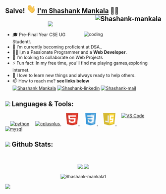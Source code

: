 ## Salve! <img src="https://github.com/ABSphreak/ABSphreak/blob/master/gifs/Hi.gif" width="30px"> <a href="https://www.linkedin.com/in/shashankmankala/">I'm Shashank Mankala</a> :man_technologist: <img align='right' src="https://komarev.com/ghpvc/?username=Shashank-mankala1&label=Profile%20views&color=0e75b6&style=flat" alt="Shashank-mankala" /> </p>
<p align="center">
 <a href = "https://github.com/Shashank-mankala1/readme-typing-svg"><img src="https://readme-typing-svg.herokuapp.com?color=%2351FF30F3&size=18&center=true&lines=Gonna+become+Data+scientist+One+Day+"></a>
</p> 

<!--
**Shashank-mankala1/Shashank-mankala1** is a ✨ _special_ ✨ repository because its `README.md` (this file) appears on your GitHub profile.
-- Here are some ideas to get you started:
- 🔭 I’m currently working on ...
- 🌱 I’m currently learning ...
- 👯 I’m looking to collaborate on ...
- 🤔 I’m looking for help with ...
- 💬 Ask me about ...
- 📫 How to reach me: ...
- 😄 Pronouns: ...
- ⚡ Fun fact: ...
-->

<img align="right" alt="coding" width="250"  src="https://c.tenor.com/_DOBjnGspYAAAAAC/code-coding.gif">

- 🎓 Pre-Final Year CSE UG Student!.
- 🌱 I’m currently becoming proficient at DSA..
- 👨‍💻 I,m a Passionate Programmer and a **Web Developer**.
- 🤝 I’m looking to collaborate on Web Projects
- ⚡ Fun fact: In my free time, you'll find me playing games,exploring internet.
- 💬 I love to learn new things and always ready to help others.
- 📫 How to reach me? **see links below** <br>
<a href="https://www.linkedin.com/in/shashankmankala/" target="blank"><img align="center" src="https://img.shields.io/badge/-LinkedIn-0e76a8?logoWidth=40style=flat-square&logo=Linkedin&logoColor=white" alt="Shashank Mankala" /></a>
<a href="https://github.com/Shashank-mankala1" target="blank"><img align="center" src="https://img.shields.io/badge/Website-3b5998?logoWidth=40style=flat-square&logo=google-chrome&logoColor=white" alt="Shashank-linkedin" /></a>
<a href="mailto:shashankmankala.5@gmail.com" target="blank"><img align="center" src="https://img.shields.io/badge/-Gmail-EA4335?logoWidth=40style=flat-square&logo=Gmail&logoColor=white" alt="Shashank-mail" /></a>





<!--  📊 **My Skills:**
- Language: C++ for competitive programming,Python for Machine learning , Javascript for Scripting
- Framework: Django
- Libraries: (Numpy,Pandas,Matplotlib,Seaborn,SKikit-learn) ,ReactJS
- OS: Linux 



<h3 align="center">✨ My Coding Profiles ✨</h3> -->
 
## <img src="https://media.giphy.com/media/j2pOGeGYKe2xCCKwfi/giphy.gif" width="40"> **Languages & Tools:**
<p align="left"> 	
  &nbsp;	&nbsp;
  <a href="https://www.python.org" target="_blank"> <img src="https://upload.wikimedia.org/wikipedia/commons/c/c3/Python-logo-notext.svg" alt="python" width="40" height="40"/></a> 	
  &nbsp;	&nbsp;
  <a href="https://www.w3schools.com/cpp/" target="_blank"> <img src="https://upload.wikimedia.org/wikipedia/commons/thumb/1/18/ISO_C%2B%2B_Logo.svg/640px-ISO_C%2B%2B_Logo.svg.png" alt="cplusplus" width="40" height="40"/> </a> 
  	&nbsp;	&nbsp;
  <a href="https://www.w3.org/html/" target="_blank"> <img src="https://github.com/Shashank-mankala1/portfolio/blob/main/img/html.png" alt="html5" width="40" height="40"/> </a> 
  	&nbsp;	&nbsp;
  <a href="https://www.w3schools.com/css/" target="_blank"> <img src="https://github.com/Shashank-mankala1/portfolio/blob/main/img/css.png" alt="css3" width="40" height="40"/> </a> 
  	&nbsp;	&nbsp;
  <a href="https://developer.mozilla.org/en-US/docs/Web/JavaScript" target="_blank"> <img src="https://github.com/Shashank-mankala1/portfolio/blob/main/img/js.png" alt="javascript" width="40" height="40"/> </a> 
  	&nbsp;	&nbsp;
  <a href="https://code.visualstudio.com/" target="_blank"><img src="https://upload.wikimedia.org/wikipedia/commons/thumb/9/9a/Visual_Studio_Code_1.35_icon.svg/2048px-Visual_Studio_Code_1.35_icon.svg.png" alt="VS Code" height="40" style="vertical-align:top; margin:0px"></a>
  	&nbsp;	&nbsp;
  <a href="https://www.mysql.com/" target="_blank"> <img src="https://thumbs.dreamstime.com/b/sql-database-icon-logo-design-ui-ux-app-orange-inscription-shadow-96841969.jpg" alt="mysql" width="40" height="40"/> </a>   </p>

## <img src="https://media.giphy.com/media/ZCN6F3FAkwsyOGU2RS/giphy.gif" width="40"> **Github Stats:**

</br>
<p align="center">
 <a href="https://github.com/Shashank-mankala1">
  <img width="430" align="center" src="https://github-readme-stats.vercel.app/api?username=Shashank-mankala1&show_icons=true&theme=radical&count_private=true">
 </a>

 <a href="https://github.com/Shashank-mankala1/github-readme-stats">
   <img align="center" src="https://github-readme-stats.anuraghazra1.vercel.app/api/top-langs/?username=Shashank-mankala1&layout=compact&theme=radical&langs_count=6" />
 </a>
</p>

 <p align='center'><img align='center' src="https://github-readme-streak-stats.herokuapp.com/?user=Shashank-mankala1&theme=monokai-metallian&show_icons=true&hide_border=true" alt="Shashank-mankala1" /></p>

<img align="center" src="https://activity-graph.herokuapp.com/graph?username=Shashank-mankala1&theme=synthwave-84&color=0000FF&area=true&area_color=F0FC86&point=transparent">
